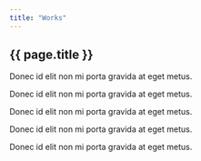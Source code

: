 ```yaml
---
title: "Works"
---
```


## {{ page.title }}
Donec id elit non mi porta gravida at eget metus.

Donec id elit non mi porta gravida at eget metus.

Donec id elit non mi porta gravida at eget metus.

Donec id elit non mi porta gravida at eget metus.

Donec id elit non mi porta gravida at eget metus.